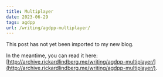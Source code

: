 ```yaml
---
title: Multiplayer
date: 2023-06-29
tags: agdpp
url: /writing/agdpp-multiplayer/
---
```


This post has not yet been imported to my new blog.

In the meantime, you can read it here: [http://archive.rickardlindberg.me/writing/agdpp-multiplayer/](http://archive.rickardlindberg.me/writing/agdpp-multiplayer/).
